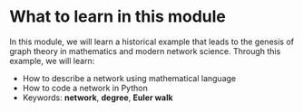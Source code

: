 # What to learn in this module

In this module, we will learn a historical example that leads to the genesis of graph theory in mathematics and modern network science. Through this example, we will learn:
- How to describe a network using mathematical language
- How to code a network in Python
- Keywords: **network**, **degree**, **Euler walk**